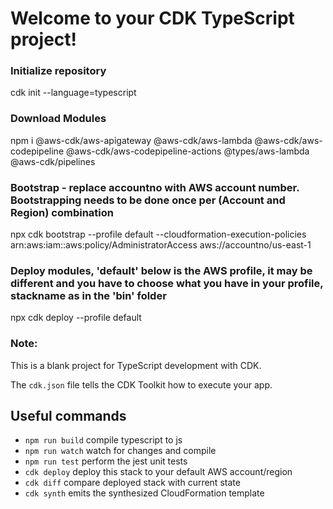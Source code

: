 # Welcome to your CDK TypeScript project!

### Initialize repository

cdk init --language=typescript

### Download Modules

npm i @aws-cdk/aws-apigateway @aws-cdk/aws-lambda @aws-cdk/aws-codepipeline @aws-cdk/aws-codepipeline-actions @types/aws-lambda @aws-cdk/pipelines

### Bootstrap - replace accountno with AWS account number. Bootstrapping needs to be done once per (Account and Region) combination

npx cdk bootstrap  --profile default --cloudformation-execution-policies arn:aws:iam::aws:policy/AdministratorAccess aws://accountno/us-east-1

### Deploy modules, 'default' below is the AWS profile, it may be different and you have to choose what you have in your profile, stackname as in the 'bin' folder
  
npx cdk deploy --profile default <stack name>
  
### Note: 
  

This is a blank project for TypeScript development with CDK.

The `cdk.json` file tells the CDK Toolkit how to execute your app.

## Useful commands

 * `npm run build`   compile typescript to js
 * `npm run watch`   watch for changes and compile
 * `npm run test`    perform the jest unit tests
 * `cdk deploy`      deploy this stack to your default AWS account/region
 * `cdk diff`        compare deployed stack with current state
 * `cdk synth`       emits the synthesized CloudFormation template
